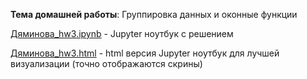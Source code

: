**Тема домашней работы**: Группировка данных и оконные функции


[Дяминова_hw3.ipynb](https://github.com/eelvira/SQL_hw/blob/main/hw3/%D0%94%D1%8F%D0%BC%D0%B8%D0%BD%D0%BE%D0%B2%D0%B0_hw3.ipynb) - Jupyter ноутбук с решением

[Дяминова_hw3.html](https://github.com/eelvira/SQL_hw/blob/main/hw3/%D0%94%D1%8F%D0%BC%D0%B8%D0%BD%D0%BE%D0%B2%D0%B0_hw3.html) - html версия Jupyter ноутбук для лучшей визуализации (точно отображаются скрины)
